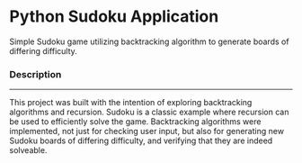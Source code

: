 # Python Sudoku Application

Simple Sudoku game utilizing backtracking algorithm to generate boards of differing difficulty. 

### Description
----------------
This project was built with the intention of exploring backtracking algorithms and recursion. Sudoku is a classic example where recursion can be used to efficiently solve the game. Backtracking algorithms were implemented, not just for checking user input, but also for generating new Sudoku boards of differing difficulty, and verifying that they are indeed solveable. 